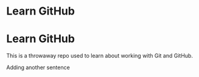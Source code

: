 # Learn GitHub
<h1>Learn GitHub</h1>
This is a throwaway repo used to learn about working with Git and GitHub.






Adding another sentence
